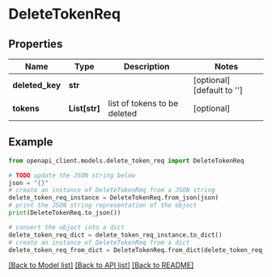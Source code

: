 # DeleteTokenReq


## Properties

Name | Type | Description | Notes
------------ | ------------- | ------------- | -------------
**deleted_key** | **str** |  | [optional] [default to '']
**tokens** | **List[str]** | list of tokens to be deleted | [optional] 

## Example

```python
from openapi_client.models.delete_token_req import DeleteTokenReq

# TODO update the JSON string below
json = "{}"
# create an instance of DeleteTokenReq from a JSON string
delete_token_req_instance = DeleteTokenReq.from_json(json)
# print the JSON string representation of the object
print(DeleteTokenReq.to_json())

# convert the object into a dict
delete_token_req_dict = delete_token_req_instance.to_dict()
# create an instance of DeleteTokenReq from a dict
delete_token_req_from_dict = DeleteTokenReq.from_dict(delete_token_req_dict)
```
[[Back to Model list]](../README.md#documentation-for-models) [[Back to API list]](../README.md#documentation-for-api-endpoints) [[Back to README]](../README.md)


